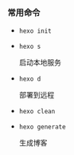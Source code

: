### 常用命令

- `hexo init`

- `hexo s` 

  启动本地服务

- `hexo d`

  部署到远程

- `hexo clean`

- `hexo generate `

  生成博客

  